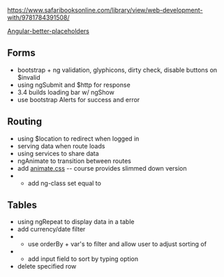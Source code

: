 https://www.safaribooksonline.com/library/view/web-development-with/9781784391508/

[Angular-better-placeholders](https://github.com/dmackerman/angular-better-placeholders)

## Forms
- bootstrap + ng validation, glyphicons, dirty check, disable buttons on $invalid
- using ngSubmit and $http for response
- 3.4 builds loading bar w/ ngShow
- use bootstrap Alerts for success and error

## Routing
- using $location to redirect when logged in
- serving data when route loads
- using services to share data
- ngAnimate to transition between routes
- add [animate.css](http://daneden.github.io/animate.css/)  -- course provides slimmed down version
- - add ng-class set equal to 

## Tables
- using ngRepeat to display data in a table 
- add currency/date filter
- - use orderBy + var's to filter and allow user to adjust sorting of <td></td>
- - add input field to sort by typing option
- delete specified row